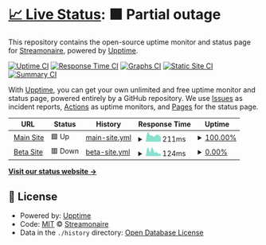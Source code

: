 # [📈 Live Status](https://status.streamonaire.com): <!--live status--> **🟧 Partial outage**

This repository contains the open-source uptime monitor and status page for [Streamonaire](https://status.streamonaire.com), powered by [Upptime](https://github.com/upptime/upptime).

[![Uptime CI](https://github.com/streamonaire/upptime-status-reports/workflows/Uptime%20CI/badge.svg)](https://github.com/streamonaire/upptime-status-reports/actions?query=workflow%3A%22Uptime+CI%22)
[![Response Time CI](https://github.com/streamonaire/upptime-status-reports/workflows/Response%20Time%20CI/badge.svg)](https://github.com/streamonaire/upptime-status-reports/actions?query=workflow%3A%22Response+Time+CI%22)
[![Graphs CI](https://github.com/streamonaire/upptime-status-reports/workflows/Graphs%20CI/badge.svg)](https://github.com/streamonaire/upptime-status-reports/actions?query=workflow%3A%22Graphs+CI%22)
[![Static Site CI](https://github.com/streamonaire/upptime-status-reports/workflows/Static%20Site%20CI/badge.svg)](https://github.com/streamonaire/upptime-status-reports/actions?query=workflow%3A%22Static+Site+CI%22)
[![Summary CI](https://github.com/streamonaire/upptime-status-reports/workflows/Summary%20CI/badge.svg)](https://github.com/streamonaire/upptime-status-reports/actions?query=workflow%3A%22Summary+CI%22)

With [Upptime](https://upptime.js.org), you can get your own unlimited and free uptime monitor and status page, powered entirely by a GitHub repository. We use [Issues](https://github.com/streamonaire/upptime-status-reports/issues) as incident reports, [Actions](https://github.com/streamonaire/upptime-status-reports/actions) as uptime monitors, and [Pages](https://status.streamonaire.com) for the status page.

<!--start: status pages-->
<!-- This summary is generated by Upptime (https://github.com/upptime/upptime) -->
<!-- Do not edit this manually, your changes will be overwritten -->
<!-- prettier-ignore -->
| URL | Status | History | Response Time | Uptime |
| --- | ------ | ------- | ------------- | ------ |
| <img alt="" src="https://icons.duckduckgo.com/ip3/streamonaire.com.ico" height="13"> [Main Site](https://streamonaire.com) | 🟩 Up | [main-site.yml](https://github.com/streamonaire/upptime-status-reports/commits/HEAD/history/main-site.yml) | <details><summary><img alt="Response time graph" src="./graphs/main-site/response-time-week.png" height="20"> 211ms</summary><br><a href="https://status.streamonaire.com/history/main-site"><img alt="Response time 1145" src="https://img.shields.io/endpoint?url=https%3A%2F%2Fraw.githubusercontent.com%2Fstreamonaire%2Fupptime-status-reports%2FHEAD%2Fapi%2Fmain-site%2Fresponse-time.json"></a><br><a href="https://status.streamonaire.com/history/main-site"><img alt="24-hour response time 237" src="https://img.shields.io/endpoint?url=https%3A%2F%2Fraw.githubusercontent.com%2Fstreamonaire%2Fupptime-status-reports%2FHEAD%2Fapi%2Fmain-site%2Fresponse-time-day.json"></a><br><a href="https://status.streamonaire.com/history/main-site"><img alt="7-day response time 211" src="https://img.shields.io/endpoint?url=https%3A%2F%2Fraw.githubusercontent.com%2Fstreamonaire%2Fupptime-status-reports%2FHEAD%2Fapi%2Fmain-site%2Fresponse-time-week.json"></a><br><a href="https://status.streamonaire.com/history/main-site"><img alt="30-day response time 264" src="https://img.shields.io/endpoint?url=https%3A%2F%2Fraw.githubusercontent.com%2Fstreamonaire%2Fupptime-status-reports%2FHEAD%2Fapi%2Fmain-site%2Fresponse-time-month.json"></a><br><a href="https://status.streamonaire.com/history/main-site"><img alt="1-year response time 1145" src="https://img.shields.io/endpoint?url=https%3A%2F%2Fraw.githubusercontent.com%2Fstreamonaire%2Fupptime-status-reports%2FHEAD%2Fapi%2Fmain-site%2Fresponse-time-year.json"></a></details> | <details><summary><a href="https://status.streamonaire.com/history/main-site">100.00%</a></summary><a href="https://status.streamonaire.com/history/main-site"><img alt="All-time uptime 89.97%" src="https://img.shields.io/endpoint?url=https%3A%2F%2Fraw.githubusercontent.com%2Fstreamonaire%2Fupptime-status-reports%2FHEAD%2Fapi%2Fmain-site%2Fuptime.json"></a><br><a href="https://status.streamonaire.com/history/main-site"><img alt="24-hour uptime 100.00%" src="https://img.shields.io/endpoint?url=https%3A%2F%2Fraw.githubusercontent.com%2Fstreamonaire%2Fupptime-status-reports%2FHEAD%2Fapi%2Fmain-site%2Fuptime-day.json"></a><br><a href="https://status.streamonaire.com/history/main-site"><img alt="7-day uptime 100.00%" src="https://img.shields.io/endpoint?url=https%3A%2F%2Fraw.githubusercontent.com%2Fstreamonaire%2Fupptime-status-reports%2FHEAD%2Fapi%2Fmain-site%2Fuptime-week.json"></a><br><a href="https://status.streamonaire.com/history/main-site"><img alt="30-day uptime 100.00%" src="https://img.shields.io/endpoint?url=https%3A%2F%2Fraw.githubusercontent.com%2Fstreamonaire%2Fupptime-status-reports%2FHEAD%2Fapi%2Fmain-site%2Fuptime-month.json"></a><br><a href="https://status.streamonaire.com/history/main-site"><img alt="1-year uptime 89.97%" src="https://img.shields.io/endpoint?url=https%3A%2F%2Fraw.githubusercontent.com%2Fstreamonaire%2Fupptime-status-reports%2FHEAD%2Fapi%2Fmain-site%2Fuptime-year.json"></a></details>
| <img alt="" src="https://icons.duckduckgo.com/ip3/beta.streamonaire.com.ico" height="13"> [Beta Site](https://beta.streamonaire.com) | 🟥 Down | [beta-site.yml](https://github.com/streamonaire/upptime-status-reports/commits/HEAD/history/beta-site.yml) | <details><summary><img alt="Response time graph" src="./graphs/beta-site/response-time-week.png" height="20"> 124ms</summary><br><a href="https://status.streamonaire.com/history/beta-site"><img alt="Response time 1791" src="https://img.shields.io/endpoint?url=https%3A%2F%2Fraw.githubusercontent.com%2Fstreamonaire%2Fupptime-status-reports%2FHEAD%2Fapi%2Fbeta-site%2Fresponse-time.json"></a><br><a href="https://status.streamonaire.com/history/beta-site"><img alt="24-hour response time 133" src="https://img.shields.io/endpoint?url=https%3A%2F%2Fraw.githubusercontent.com%2Fstreamonaire%2Fupptime-status-reports%2FHEAD%2Fapi%2Fbeta-site%2Fresponse-time-day.json"></a><br><a href="https://status.streamonaire.com/history/beta-site"><img alt="7-day response time 124" src="https://img.shields.io/endpoint?url=https%3A%2F%2Fraw.githubusercontent.com%2Fstreamonaire%2Fupptime-status-reports%2FHEAD%2Fapi%2Fbeta-site%2Fresponse-time-week.json"></a><br><a href="https://status.streamonaire.com/history/beta-site"><img alt="30-day response time 268" src="https://img.shields.io/endpoint?url=https%3A%2F%2Fraw.githubusercontent.com%2Fstreamonaire%2Fupptime-status-reports%2FHEAD%2Fapi%2Fbeta-site%2Fresponse-time-month.json"></a><br><a href="https://status.streamonaire.com/history/beta-site"><img alt="1-year response time 1791" src="https://img.shields.io/endpoint?url=https%3A%2F%2Fraw.githubusercontent.com%2Fstreamonaire%2Fupptime-status-reports%2FHEAD%2Fapi%2Fbeta-site%2Fresponse-time-year.json"></a></details> | <details><summary><a href="https://status.streamonaire.com/history/beta-site">0.00%</a></summary><a href="https://status.streamonaire.com/history/beta-site"><img alt="All-time uptime 35.13%" src="https://img.shields.io/endpoint?url=https%3A%2F%2Fraw.githubusercontent.com%2Fstreamonaire%2Fupptime-status-reports%2FHEAD%2Fapi%2Fbeta-site%2Fuptime.json"></a><br><a href="https://status.streamonaire.com/history/beta-site"><img alt="24-hour uptime 0.00%" src="https://img.shields.io/endpoint?url=https%3A%2F%2Fraw.githubusercontent.com%2Fstreamonaire%2Fupptime-status-reports%2FHEAD%2Fapi%2Fbeta-site%2Fuptime-day.json"></a><br><a href="https://status.streamonaire.com/history/beta-site"><img alt="7-day uptime 0.00%" src="https://img.shields.io/endpoint?url=https%3A%2F%2Fraw.githubusercontent.com%2Fstreamonaire%2Fupptime-status-reports%2FHEAD%2Fapi%2Fbeta-site%2Fuptime-week.json"></a><br><a href="https://status.streamonaire.com/history/beta-site"><img alt="30-day uptime 0.00%" src="https://img.shields.io/endpoint?url=https%3A%2F%2Fraw.githubusercontent.com%2Fstreamonaire%2Fupptime-status-reports%2FHEAD%2Fapi%2Fbeta-site%2Fuptime-month.json"></a><br><a href="https://status.streamonaire.com/history/beta-site"><img alt="1-year uptime 35.13%" src="https://img.shields.io/endpoint?url=https%3A%2F%2Fraw.githubusercontent.com%2Fstreamonaire%2Fupptime-status-reports%2FHEAD%2Fapi%2Fbeta-site%2Fuptime-year.json"></a></details>

<!--end: status pages-->

[**Visit our status website →**](https://status.streamonaire.com)

## 📄 License

- Powered by: [Upptime](https://github.com/upptime/upptime)
- Code: [MIT](./LICENSE) © [Streamonaire](https://status.streamonaire.com)
- Data in the `./history` directory: [Open Database License](https://opendatacommons.org/licenses/odbl/1-0/)
